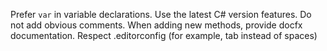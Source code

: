 Prefer `var` in variable declarations.
Use the latest C# version features.
Do not add obvious comments.
When adding new methods, provide docfx documentation.
Respect .editorconfig (for example, tab instead of spaces)

